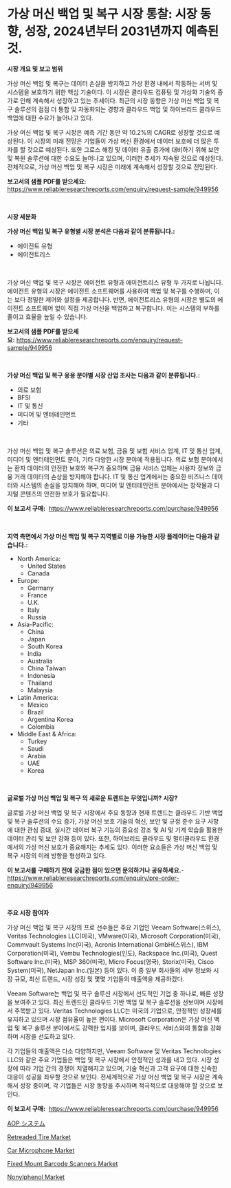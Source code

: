 <p><h1>가상 머신 백업 및 복구 시장 통찰: 시장 동향, 성장, 2024년부터 2031년까지 예측된 것.</h1></p><p><strong>시장 개요 및 보고 범위</strong></p>
<p><p>가상 머신 백업 및 복구는 데이터 손실을 방지하고 가상 환경 내에서 작동하는 서버 및 시스템을 보호하기 위한 핵심 기술이다. 이 시장은 클라우드 컴퓨팅 및 가상화 기술의 증가로 인해 계속해서 성장하고 있는 추세이다. 최근의 시장 동향은 가상 머신 백업 및 복구 솔루션의 점점 더 통합 및 자동화되는 경향과 클라우드 백업 및 하이브리드 클라우드 백업에 대한 수요가 늘어나고 있다.</p><p>가상 머신 백업 및 복구 시장은 예측 기간 동안 약 10.2%의 CAGR로 성장할 것으로 예상된다. 이 시장의 미래 전망은 기업들이 가상 머신 환경에서 데이터 보호에 더 많은 투자를 할 것으로 예상된다. 또한 그로스 해킹 및 데이터 유출 증가에 대비하기 위해 보안 및 복원 솔루션에 대한 수요도 늘어나고 있으며, 이러한 추세가 지속될 것으로 예상된다. 전체적으로, 가상 머신 백업 및 복구 시장은 미래에 계속해서 성장할 것으로 전망된다.</p></p>
<p><strong>보고서의 샘플 PDF를 받으세요:</strong> <a href="https://www.reliableresearchreports.com/enquiry/request-sample/949956">https://www.reliableresearchreports.com/enquiry/request-sample/949956</a></p>
<p>&nbsp;</p>
<p><strong>시장 세분화</strong></p>
<p><strong>가상 머신 백업 및 복구 유형별 시장 분석은 다음과 같이 분류됩니다.:</strong></p>
<p><ul><li>에이전트 유형</li><li>에이전트리스</li></ul></p>
<p>&nbsp;</p>
<p><p>가상 머신 백업 및 복구 시장은 에이전트 유형과 에이전트리스 유형 두 가지로 나뉩니다. 에이전트 유형의 시장은 에이전트 소프트웨어를 사용하여 백업 및 복구를 수행하며, 이는 보다 정밀한 제어와 설정을 제공합니다. 반면, 에이전트리스 유형의 시장은 별도의 에이전트 소프트웨어 없이 직접 가상 머신을 백업하고 복구합니다. 이는 시스템의 부하를 줄이고 효율을 높일 수 있습니다.</p></p>
<p><strong>보고서의 샘플 PDF를 받으세요:</strong>&nbsp;<a href="https://www.reliableresearchreports.com/enquiry/request-sample/949956">https://www.reliableresearchreports.com/enquiry/request-sample/949956</a></p>
<p>&nbsp;</p>
<p><strong> 가상 머신 백업 및 복구 응용 분야별 시장 산업 조사는 다음과 같이 분류됩니다.:</strong></p>
<p><ul><li>의료 보험</li><li>BFSI</li><li>IT 및 통신</li><li>미디어 및 엔터테인먼트</li><li>기타</li></ul></p>
<p>&nbsp;</p>
<p><p>가상 머신 백업 및 복구 솔루션은 의료 보험, 금융 및 보험 서비스 업계, IT 및 통신 업계, 미디어 및 엔터테인먼트 분야, 기타 다양한 시장 분야에 적용됩니다. 의료 보험 분야에서는 환자 데이터의 안전한 보호와 복구가 중요하며 금융 서비스 업체는 사용자 정보와 금융 거래 데이터의 손상을 방지해야 합니다. IT 및 통신 업계에서는 중요한 비즈니스 데이터와 시스템의 손실을 방지해야 하며, 미디어 및 엔터테인먼트 분야에서는 창작물과 디지털 콘텐츠의 안전한 보호가 필요합니다.</p></p>
<p><strong>이 보고서 구매:</strong>&nbsp; <a href="https://www.reliableresearchreports.com/purchase/949956">https://www.reliableresearchreports.com/purchase/949956</a></p>
<p>&nbsp;</p>
<p><strong>지역 측면에서 가상 머신 백업 및 복구 지역별로 이용 가능한 시장 플레이어는 다음과 같습니다.:</strong></p>
<p><ul>
    <li>
        North America:
        <ul>
            <li>United States</li>
            <li>Canada</li>
        </ul>
    </li>
    <li>
        Europe:
        <ul>
            <li>Germany</li>
            <li>France</li>
            <li>U.K.</li>
            <li>Italy</li>
            <li>Russia</li>
        </ul>
    </li>
    <li>
        Asia-Pacific:
        <ul>
            <li>China</li>
            <li>Japan</li>
            <li>South Korea</li>
            <li>India</li>
            <li>Australia</li>
            <li>China Taiwan</li>
            <li>Indonesia</li>
            <li>Thailand</li>
            <li>Malaysia</li>
        </ul>
    </li>
    <li>
        Latin America:
        <ul>
            <li>Mexico</li>
            <li>Brazil</li>
            <li>Argentina Korea</li>
            <li>Colombia</li>
        </ul>
    </li>
    <li>
        Middle East & Africa:
        <ul>
            <li>Turkey</li>
            <li>Saudi</li>
            <li>Arabia</li>
            <li>UAE</li>
            <li>Korea</li>
        </ul>
    </li>
    </ul></p>
<p>&nbsp;</p>
<p><strong>글로벌 가상 머신 백업 및 복구 의 새로운 트렌드는 무엇입니까? 시장?</strong></p>
<p><p>글로벌 가상 머신 백업 및 복구 시장에서 주요 동향과 현재 트렌드는 클라우드 기반 백업 및 복구 솔루션의 수요 증가, 가상 머신 보호 기술의 혁신, 보안 및 규정 준수 요구 사항에 대한 관심 증대, 실시간 데이터 복구 기능의 중요성 강조 및 AI 및 기계 학습을 활용한 데이터 관리 및 보안 강화 등이 있다. 또한, 하이브리드 클라우드 및 멀티클라우드 환경에서의 가상 머신 보호가 중요해지는 추세도 있다. 이러한 요소들은 가상 머신 백업 및 복구 시장의 미래 방향을 형성하고 있다.</p></p>
<p><strong>이 보고서를 구매하기 전에 궁금한 점이 있으면 문의하거나 공유하세요.</strong>- <a href="https://www.reliableresearchreports.com/enquiry/pre-order-enquiry/949956">https://www.reliableresearchreports.com/enquiry/pre-order-enquiry/949956</a></p>
<p>&nbsp;</p>
<p><strong>주요 시장 참여자</strong></p>
<p><p>가상 머신 백업 및 복구 시장의 프로 선수들은 주요 기업인 Veeam Software(스위스), Veritas Technologies LLC(미국), VMware(미국), Microsoft Corporation(미국), Commvault Systems Inc(미국), Acronis International GmbH(스위스), IBM Corporation(미국), Vembu Technologies(인도), Rackspace Inc.(미국), Quest Software Inc.(미국), MSP 360(미국), Micro Focus(영국), Storix(미국), Cisco System(미국), NetJapan Inc.(일본) 등이 있다. 이 중 일부 회사들의 세부 정보와 시장 규모, 최신 트렌드, 시장 성장 및 몇몇 기업들의 매출액을 제공하겠다.</p><p>Veeam Software는 백업 및 복구 솔루션 시장에서 선도적인 기업 중 하나로, 빠른 성장을 보여주고 있다. 최신 트렌드인 클라우드 기반 백업 및 복구 솔루션을 선보이며 시장에서 주목받고 있다. Veritas Technologies LLC는 미국의 기업으로, 안정적인 성장세를 유지하고 있으며 시장 점유율이 높은 편이다. Microsoft Corporation은 가상 머신 백업 및 복구 솔루션 분야에서도 강력한 입지를 보이며, 클라우드 서비스와의 통합을 강화하며 시장을 선도하고 있다.</p><p>각 기업들의 매출액은 다소 다양하지만, Veeam Software 및 Veritas Technologies LLC와 같은 주요 기업들은 백업 및 복구 시장에서 안정적인 성과를 내고 있다. 시장 성장에 따라 기업 간의 경쟁이 치열해지고 있으며, 기술 혁신과 고객 요구에 대한 신속한 대응이 성공을 좌우할 것으로 보인다. 전세계적으로 가상 머신 백업 및 복구 시장은 계속해서 성장 중이며, 각 기업들은 시장 동향을 주시하며 적극적으로 대응해야 할 것으로 보인다.</p></p>
<p><strong>이 보고서 구매:</strong>&nbsp;&nbsp;<a href="https://www.reliableresearchreports.com/purchase/949956">https://www.reliableresearchreports.com/purchase/949956</a></p>
<p><p><a href="https://medium.com/@ismaelblick2023/aop%E3%82%B7%E3%82%B9%E3%83%86%E3%83%A0%E5%B8%82%E5%A0%B4%E8%A6%8F%E6%A8%A1%E3%81%8C%E4%B8%96%E7%95%8C%E7%94%A3%E6%A5%AD%E3%81%AE%E4%B8%AD%E3%81%A7%E6%9C%80%E9%81%A9%E3%81%AA%E3%83%9E%E3%83%BC%E3%82%B1%E3%83%86%E3%82%A3%E3%83%B3%E3%82%B0%E3%83%81%E3%83%A3%E3%83%8D%E3%83%AB%E3%82%92%E6%98%8E%E3%82%89%E3%81%8B%E3%81%AB%E3%81%97%E3%81%BE%E3%81%99-41ea0d5801f3">AOP システム</a></p><p><a href="https://issuu.com/reportprime-2/docs/retreaded-tire-market-size-2030.pptx">Retreaded Tire Market</a></p><p><a href="https://issuu.com/reportprime-2/docs/car-microphone-market-size-2030.pptx">Car Microphone Market</a></p><p><a href="https://view.publitas.com/reportprime-1/decoding-the-fixed-mount-barcode-scanners-market-a-deep-dive-into-the-latest-market-trends-market-segmentation-and-competitive-analysis/">Fixed Mount Barcode Scanners Market</a></p><p><a href="https://pretty-mail-caf.notion.site/Nonylphenol-Market-Size-Focuses-on-Market-Dynamics-In-Depth-Analysis-and-Future-Projections-of-its--31ede93cb44c4ac1b09cf26c52e7f60f">Nonylphenol Market</a></p></p>
